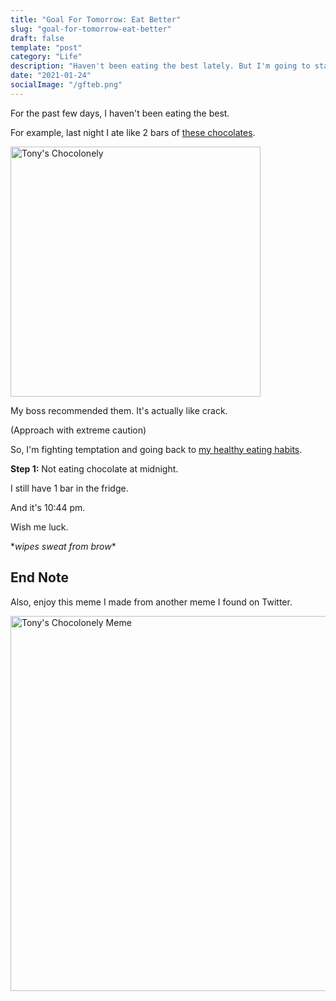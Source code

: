 ```yaml
---
title: "Goal For Tomorrow: Eat Better"
slug: "goal-for-tomorrow-eat-better"
draft: false
template: "post"
category: "Life"
description: "Haven't been eating the best lately. But I'm going to start fighting temptation and get back on my healthy eating habits."
date: "2021-01-24"
socialImage: "/gfteb.png"
---
```


For the past few days, I haven't been eating the best.

For example, last night I ate like 2 bars of [these chocolates](https://tonyschocolonely.com/us/en).

<img src="/tcl.jpg" alt="Tony's Chocolonely" border="0" width="400">

<br />

My boss recommended them. It's actually like crack.

(Approach with extreme caution)

So, I'm fighting temptation and going back to [my healthy eating habits](https://antdke.co/posts/eat-your-greens).

**Step 1:** Not eating chocolate at midnight.

I still have 1 bar in the fridge.

And it's 10:44 pm.

Wish me luck.

\*_wipes sweat from brow_\*

## End Note

Also, enjoy this meme I made from another meme I found on Twitter.

<img src="/tcl-meme.png" alt="Tony's Chocolonely Meme" border="0" width="600">

<br />
